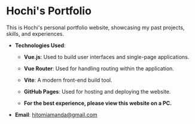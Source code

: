 # Hochi's Portfolio
This is Hochi's personal portfolio website, showcasing my past projects, skills, and experiences.

- **Technologies Used**:
  - **Vue.js**: Used to build user interfaces and single-page applications.
  - **Vue Router**: Used for handling routing within the application.
  - **Vite**: A modern front-end build tool.
  - **GitHub Pages**: Used for hosting and deploying the website.
 
  - **For the best experience, please view this website on a PC.**

- **Email**: hitomiamanda@gmail.com

